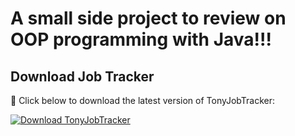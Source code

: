 # A small side project to review on OOP programming with Java!!!

## Download Job Tracker
🔽 Click below to download the latest version of TonyJobTracker:

[![Download TonyJobTracker](https://img.shields.io/github/v/release/tonybuii2003/JobApplicationTracker?style=for-the-badge)](https://github.com/tonybuii2003/JobApplicationTracker/releases/tag/v1.0)

